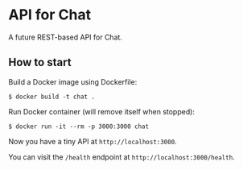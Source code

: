 # API for Chat

A future REST-based API for Chat.

## How to start

Build a Docker image using Dockerfile:

```
$ docker build -t chat .
```

Run Docker container (will remove itself when stopped):

```
$ docker run -it --rm -p 3000:3000 chat
```

Now you have a tiny API at `http://localhost:3000`.

You can visit the `/health` endpoint at `http://localhost:3000/health`.
